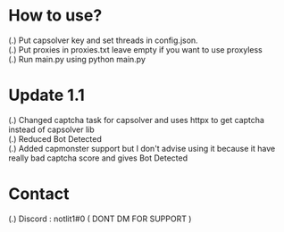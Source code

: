 
# How to use?

(.) Put capsolver key and set threads in config.json.\
(.) Put proxies in proxies.txt leave empty if you want to use proxyless\
(.) Run main.py using python main.py

# Update 1.1

(.) Changed captcha task for capsolver and uses httpx to get captcha instead of capsolver lib\
(.) Reduced Bot Detected\
(.) Added capmonster support but I don't advise using it because it have really bad captcha score and gives Bot Detected

# Contact
(.) Discord : notlit1#0 ( DONT DM FOR SUPPORT )
